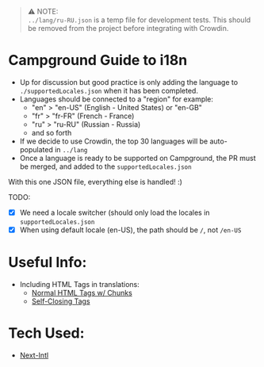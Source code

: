 > ⚠️ NOTE: <br/> `../lang/ru-RU.json` is a temp file for development tests. This should be removed from the project before integrating with Crowdin.
# Campground Guide to i18n

- Up for discussion but good practice is only adding the language to `./supportedLocales.json` when it has been completed.
- Languages should be connected to a "region" for example:
  - "en" > "en-US" (English - United States) or "en-GB"
  - "fr" > "fr-FR" (French - France)
  - "ru" > "ru-RU" (Russian - Russia)
  - and so forth
- If we decide to use Crowdin, the top 30 languages will be auto-populated in `../lang`
- Once a language is ready to be supported on Campground, the PR must be merged, and added to the `supportedLocales.json`

With this one JSON file, everything else is handled! :)

TODO:

  - [x] We need a locale switcher (should only load the locales in `supportedLocales.json`
  - [x] When using default locale (en-US), the path should be `/`, not `/en-US`

# Useful Info:
- Including HTML Tags in translations:
  - [Normal HTML Tags w/ Chunks](https://next-intl-docs.vercel.app/docs/usage/messages#rich-text-self-closing)
  - [Self-Closing Tags](https://next-intl-docs.vercel.app/docs/usage/messages#rich-text-self-closing)

# Tech Used:
- [Next-Intl](https://next-intl-docs.vercel.app/docs/getting-started/app-router/with-i18n-routing)
